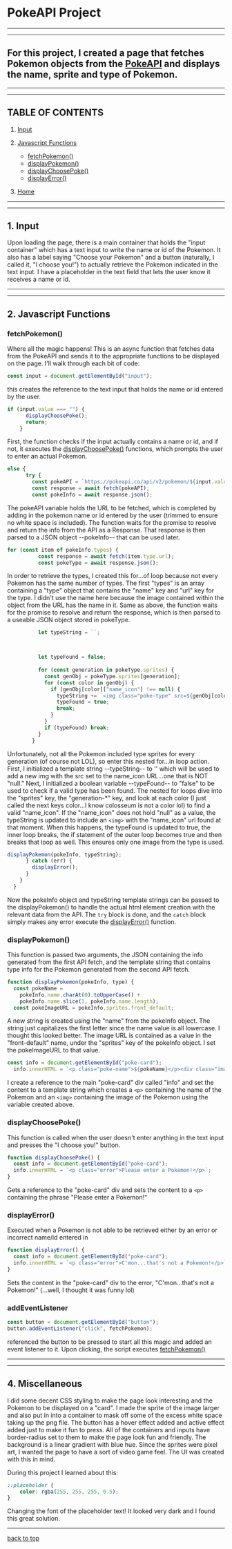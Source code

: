 
# PokeAPI Project

---
---

## For this project, I created a page that fetches Pokemon objects from the [PokeAPI](https://pokeapi.co/) and displays the name, sprite and type of Pokemon.

---
---

## TABLE OF CONTENTS

1. [Input](#1-input)

2. [Javascript Functions](#2-javascript-functions)

   - [fetchPokemon()](#fetchpokemon)
   - [displayPokemon()](#displaypokemon)
   - [displayChoosePoke()](#displaychoosepoke)
   - [displayError()](#displayerror)

3. [Home](#3-home)

---
---

## 1. Input

Upon loading the page, there is a main container that holds the "input container" which has a text input to write the name or id of the Pokemon. It also has a label saying "Choose your Pokemon" and a button (naturally, I called it, "I choose you!") to actually retrieve the Pokemon indicated in the text input. I have a placeholder in the text field that lets the user know it receives a name or id.

---
---

## 2. Javascript Functions

### fetchPokemon()

Where all the magic happens! This is an async function that fetches data from the PokeAPI and sends it to the appropriate functions to be displayed on the page. I'll walk through each bit of code:

```js
const input = document.getElementById("input");
```

this creates the reference to the text input that holds the name or id entered by the user.

```js
if (input.value === "") {
      displayChoosePoke();
      return;
    }
```

First, the function checks if the input actually contains a name or id, and if not, it executes the [displayChoosePoke()](#displaychoosepoke) functions, which prompts the user to enter an actual Pokemon.

```js
else {
      try {
        const pokeAPI = `https://pokeapi.co/api/v2/pokemon/${input.value.trim()}`;
        const response = await fetch(pokeAPI);
        const pokeInfo = await response.json();
```

The pokeAPI variable holds the URL to be fetched, which is completed by adding in the pokemon name or id entered by the user (trimmed to ensure no white space is included). The function waits for the promise to resolve and return the info from the API as a Response. That response is then parsed to a JSON object --pokeInfo-- that can be used later.

```js
for (const item of pokeInfo.types) {
          const response = await fetch(item.type.url);
          const pokeType = await response.json();
```

In order to retrieve the types, I created this for...of loop because not every Pokemon has the same number of types. The first "types" is an array containing a "type" object that contains the "name" key and "url" key for the type. I didn't use the name here because the image contained within the object from the URL has the name in it. Same as above, the function waits for the promise to resolve and return the response, which is then parsed to a useable JSON object stored in pokeType.

```js
          let typeString = ``;



          let typeFound = false;
          
          for (const generation in pokeType.sprites) {
            const genObj = pokeType.sprites[generation];
            for (const color in genObj) {
              if (genObj[color]["name_icon"] !== null) {
                typeString += `<img class="poke-type" src=${genObj[color]["name_icon"]} alt="type icon">`;
                typeFound = true;
                break;
              }
            }
            if (typeFound) break;
          }
        }
```

Unfortunately, not all the Pokemon included type sprites for every generation (of course not LOL), so enter this nested for...in loop action. First, I initialized a template string --typeString-- to '' which will be used to add a new img with the src set to the name_icon URL...one that is NOT "null." Next, I initialized a boolean variable --typeFound-- to "false" to be used to check if a valid type has been found. The nested for loops dive into the "sprites" key, the "generation-*" key, and look at each color (I just called the next keys color...I know colosseum is not a color lol) to find a valid "name_icon". If the "name_icon" does not hold "null" as a value, the typeString is updated to include an `<img>` with the "name_icon" url found at that moment. When this happens, the typeFound is updated to true, the inner loop breaks, the if statement of the outer loop becomes true and then breaks that loop as well. This ensures only one image from the type is used.

```js
displayPokemon(pokeInfo, typeString);
      } catch (err) {
        displayError();
      }
    }
  }
```

Now the pokeInfo object and typeString template strings can be passed to the displayPokemon() to handle the actual html element creation with the relevant data from the API. The `try` block is done, and the `catch` block simply makes any error execute the [displayError()](#displayerror) function.

### displayPokemon()

This function is passed two arguments, the JSON containing the info generated from the first API fetch, and the template string that contains type info for the Pokemon generated from the second API fetch.

```js
function displayPokemon(pokeInfo, type) {
  const pokeName =
    pokeInfo.name.charAt(0).toUpperCase() +
    pokeInfo.name.slice(1, pokeInfo.name.length);
  const pokeImageURL = pokeInfo.sprites.front_default;
```

A new string is created using the "name" from the pokeInfo object. The string just capitalizes the first letter since the name value is all lowercase. I thought this looked better. The image URL is contained as a value in the "front-default" name, under the "sprites" key of the pokeInfo object. I set the pokeImageURL to that value.

```js
const info = document.getElementById("poke-card");
  info.innerHTML = `<p class="poke-name">${pokeName}</p><div class="image-container"><img class="poke-photo" src=${pokeImageURL} alt="It's a Pokemon!"></div>${type}`;
```

I create a reference to the main "poke-card" div called "info" and set the content to a template string which creates a `<p>` containing the name of the Pokemon and an `<img>` containing the image of the Pokemon using the variable created above.

### displayChoosePoke()

This function is called when the user doesn't enter anything in the text input and presses the "I choose you!" button.

```js
function displayChoosePoke() {
  const info = document.getElementById("poke-card");
  info.innerHTML = `<p class="error">Please enter a Pokemon!</p>`;
}
```

Gets a reference to the "poke-card" div and sets the content to a `<p>` containing the phrase "Please enter a Pokemon!"

### displayError()

Executed when a Pokemon is not able to be retrieved either by an error or incorrect name/id entered in

```js
function displayError() {
  const info = document.getElementById("poke-card");
  info.innerHTML = `<p class="error">C'mon...that's not a Pokemon!</p>`;
}
```

Sets the content in the "poke-card" div to the error, "C'mon...that's not a Pokemon!" (...well, I thought it was funny lol)

### addEventListener

```js
const button = document.getElementById("button");
button.addEventListener("click", fetchPokemon);
```

referenced the button to be pressed to start all this magic and added an event listener to it. Upon clicking, the script executes [fetchPokemon()](#fetchpokemon)

---
---


## 4. Miscellaneous

I did some decent CSS styling to make the page look interesting and the Pokemon to be displayed on a "card". I made the sprite of the image larger and also put in into a container to mask off some of the excess white space taking up the png file. The button has a hover effect added and active effect added just to make it fun to press. All of the containers and inputs have border-radius set to them to make the page look fun and friendly. The background is a linear gradient with blue hue. Since the sprites were pixel art, I wanted the page to have a sort of video game feel. The UI was created with this in mind.

During this project I learned about this:

```css
::placeholder {
    color: rgba(255, 255, 255, 0.5);
}
```

Changing the font of the placeholder text! It looked very dark and I found this great solution.

---

[back to top](#pokeapi-project)
